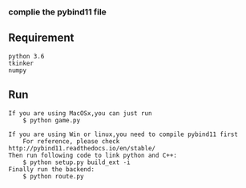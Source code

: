### complie the pybind11 file
## Requirement
    python 3.6
    tkinker 
    numpy

## Run
    If you are using MacOSx,you can just run 
        $ python game.py

    If you are using Win or linux,you need to compile pybind11 first
        For reference, please check http://pybind11.readthedocs.io/en/stable/
    Then run following code to link python and C++:
        $ python setup.py build_ext -i
    Finally run the backend:
        $ python route.py

